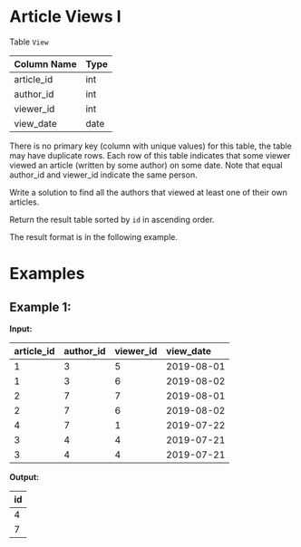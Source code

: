 ﻿# Article Views I

Table `View`


| Column Name   | Type    |
| :------------ | :------ |
| article_id    | int     |
| author_id     | int     |
| viewer_id     | int     |
| view_date     | date    |


There is no primary key (column with unique values) for this table, the table may have duplicate rows.
Each row of this table indicates that some viewer viewed an article (written by some author) on some date. 
Note that equal author_id and viewer_id indicate the same person.

Write a solution to find all the authors that viewed at least one of their own articles.

Return the result table sorted by `id` in ascending order.

The result format is in the following example.

# Examples

## Example 1:

**Input:**


| article_id | author_id | viewer_id | view_date  |
| :--------- | :-------- | :-------- | :--------- |
| 1          | 3         | 5         | 2019-08-01 |
| 1          | 3         | 6         | 2019-08-02 |
| 2          | 7         | 7         | 2019-08-01 |
| 2          | 7         | 6         | 2019-08-02 |
| 4          | 7         | 1         | 2019-07-22 |
| 3          | 4         | 4         | 2019-07-21 |
| 3          | 4         | 4         | 2019-07-21 |


**Output:**


| id   |
| :--- |
| 4    |
| 7    |
